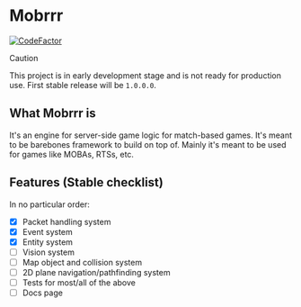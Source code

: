 # Mobrrr

[![CodeFactor](https://www.codefactor.io/repository/github/youhavetrouble/mobrrr/badge)](https://www.codefactor.io/repository/github/youhavetrouble/mobrrr)

> [!CAUTION]
> This project is in early development stage and is not ready for production use. First stable release will be `1.0.0.0`.

## What Mobrrr is

It's an engine for server-side game logic for match-based games. It's meant to be barebones framework to build on top of.
Mainly it's meant to be used for games like MOBAs, RTSs, etc.

## Features (Stable checklist)
In no particular order:

- [x] Packet handling system
- [x] Event system
- [x] Entity system
- [ ] Vision system
- [ ] Map object and collision system
- [ ] 2D plane navigation/pathfinding system
- [ ] Tests for most/all of the above
- [ ] Docs page
